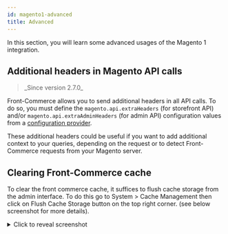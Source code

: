 ```yaml
---
id: magento1-advanced
title: Advanced
---
```


In this section, you will learn some advanced usages of the Magento 1 integration.

## Additional headers in Magento API calls

<blockquote class="feature--new">
_Since version 2.7.0_
</blockquote>

Front-Commerce allows you to send additional headers in all API calls. To do so, you must define the `magento.api.extraHeaders` (for storefront API) and/or `magento.api.extraAdminHeaders` (for admin API) configuration values from a [configuration provider](/docs/advanced/server/configurations.html#What-is-a-configuration-provider).

These additional headers could be useful if you want to add additional context to your queries, depending on the request or to detect Front-Commerce requests from your Magento server.

## Clearing Front-Commerce cache

To clear the front commerce cache, it suffices to flush cache storage from the admin interface. To do this go to System > Cache Management then click on Flush Cache Storage button on the top right corner. (see below screenshot for more details).

<details>
  <summary>Click to reveal screenshot</summary>
  <p><img src="./clear-fc-cache.jpg" alt="Clear front commerce cache" /></p>
</details>
